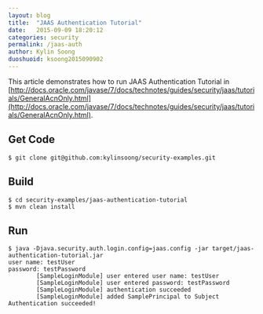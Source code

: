 ```yaml
---
layout: blog
title:  "JAAS Authentication Tutorial"
date:   2015-09-09 18:20:12
categories: security
permalink: /jaas-auth
author: Kylin Soong
duoshuoid: ksoong2015090902
---
```


This article demonstrates how to run JAAS Authentication Tutorial in [http://docs.oracle.com/javase/7/docs/technotes/guides/security/jaas/tutorials/GeneralAcnOnly.html](http://docs.oracle.com/javase/7/docs/technotes/guides/security/jaas/tutorials/GeneralAcnOnly.html).

## Get Code

~~~
$ git clone git@github.com:kylinsoong/security-examples.git
~~~

## Build

~~~
$ cd security-examples/jaas-authentication-tutorial
$ mvn clean install
~~~

## Run

~~~
$ java -Djava.security.auth.login.config=jaas.config -jar target/jaas-authentication-tutorial.jar 
user name: testUser
password: testPassword
		[SampleLoginModule] user entered user name: testUser
		[SampleLoginModule] user entered password: testPassword
		[SampleLoginModule] authentication succeeded
		[SampleLoginModule] added SamplePrincipal to Subject
Authentication succeeded!
~~~
